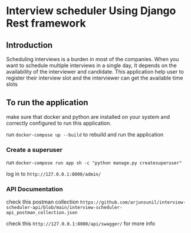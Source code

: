 # Interview scheduler Using Django Rest framework

## Introduction

Scheduling interviews is a burden in most of the companies. When you want to schedule multiple interviews in a single day, It depends on the availability of the interviewer and candidate. This application help user to register their interview slot and the interviewer can get the available time slots 


## To run the application

make sure that docker and python are installed on your system and correctly configured to run this application.

run `docker-compose up --build` to rebuild and run the application

### Create a superuser

run `docker-compose run app sh -c "python manage.py createsuperuser"` 

log in to `http://127.0.0.1:8000/admin/`

### API Documentation

check this postman collection `https://github.com/arjunsunil/interview-scheduler-api/blob/main/interview-scheduler-api_postman_collection.json`

check this `http://127.0.0.1:8000/api/swagger/` for more info

